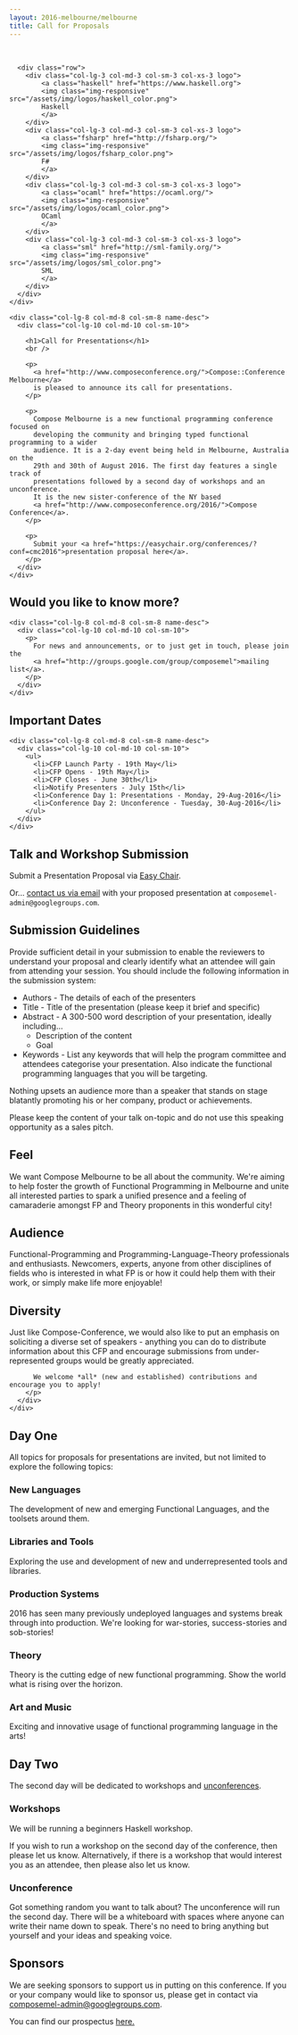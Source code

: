 ```yaml
---
layout: 2016-melbourne/melbourne
title: Call for Proposals
---
```


<!--

TODO:

* Footer
* Dates

-->


<div class="sep talk melbourne" data-stellar-background-ratio="0.5" style="background-position: 50% -91.5px;"></div>

<br />
<div class="container">
  <div class="row">
    <div class="col-lg-4 col-md-4 col-sm-4 name">

      <div class="row">
        <div class="col-lg-3 col-md-3 col-sm-3 col-xs-3 logo">
            <a class="haskell" href="https://www.haskell.org">
            <img class="img-responsive" src="/assets/img/logos/haskell_color.png">
            Haskell
            </a>
        </div>
        <div class="col-lg-3 col-md-3 col-sm-3 col-xs-3 logo">
            <a class="fsharp" href="http://fsharp.org/">
            <img class="img-responsive" src="/assets/img/logos/fsharp_color.png">
            F#
            </a>
        </div>
        <div class="col-lg-3 col-md-3 col-sm-3 col-xs-3 logo">
            <a class="ocaml" href="https://ocaml.org/">
            <img class="img-responsive" src="/assets/img/logos/ocaml_color.png">
            OCaml
            </a>
        </div>
        <div class="col-lg-3 col-md-3 col-sm-3 col-xs-3 logo">
            <a class="sml" href="http://sml-family.org/">
            <img class="img-responsive" src="/assets/img/logos/sml_color.png">
            SML
            </a>
        </div>
      </div>
    </div>

    <div class="col-lg-8 col-md-8 col-sm-8 name-desc">
      <div class="col-lg-10 col-md-10 col-sm-10">

        <h1>Call for Presentations</h1>
        <br />

        <p>
          <a href="http://www.composeconference.org/">Compose::Conference Melbourne</a>
          is pleased to announce its call for presentations.
        </p>

        <p>
          Compose Melbourne is a new functional programming conference focused on
          developing the community and bringing typed functional programming to a wider
          audience. It is a 2-day event being held in Melbourne, Australia on the
          29th and 30th of August 2016. The first day features a single track of
          presentations followed by a second day of workshops and an unconference.
          It is the new sister-conference of the NY based
          <a href="http://www.composeconference.org/2016/">Compose Conference</a>.
        </p>

        <p>
          Submit your <a href="https://easychair.org/conferences/?conf=cmc2016">presentation proposal here</a>.
        </p>
      </div>
    </div>
  </div>
</div>

<div class="container cfpsection" id="knowmore">
  <div class="row">
    <div class="col-lg-4 col-md-4 col-sm-4 name">
      <h2>Would you like to know more?</h2>
    </div>

    <div class="col-lg-8 col-md-8 col-sm-8 name-desc">
      <div class="col-lg-10 col-md-10 col-sm-10">
        <p>
          For news and announcements, or to just get in touch, please join the
          <a href="http://groups.google.com/group/composemel">mailing list</a>.
        </p>
      </div>
    </div>
  </div>
</div>

<div class="container cfpsection" id="dates">
  <div class="row">
    <div class="col-lg-4 col-md-4 col-sm-4 name">
      <h2> Important Dates </h2>
    </div>

    <div class="col-lg-8 col-md-8 col-sm-8 name-desc">
      <div class="col-lg-10 col-md-10 col-sm-10">
        <ul>
          <li>CFP Launch Party - 19th May</li>
          <li>CFP Opens - 19th May</li>
          <li>CFP Closes - June 30th</li>
          <li>Notify Presenters - July 15th</li>
          <li>Conference Day 1: Presentations - Monday, 29-Aug-2016</li>
          <li>Conference Day 2: Unconference - Tuesday, 30-Aug-2016</li>
        </ul>
      </div>
    </div>
  </div>
</div>

<div class="container cfpsection" id="submission">
  <div class="row">
    <div class="col-lg-4 col-md-4 col-sm-4 name">
      <h2> Talk and Workshop Submission </h2>
    </div>
    <div class="col-lg-8 col-md-8 col-sm-8 name-desc">
      <div class="col-lg-10 col-md-10 col-sm-10">
        <p>
          Submit a Presentation Proposal via
          <a href="https://easychair.org/conferences/?conf=cmc2016">
            Easy Chair</a>.
        </p>
        <p>
          Or... <a href="mailto:composemel-admin@googlegroups.com">contact us via email</a>
          with your proposed presentation at <code>composemel-admin@googlegroups.com</code>.
        </p>
      </div>
    </div>
  </div>
</div>

<div class="container cfpsection" id="guidelines">
  <div class="row">
    <div class="col-lg-4 col-md-4 col-sm-4 name">
      <h2> Submission Guidelines </h2>
    </div>
    <div class="col-lg-8 col-md-8 col-sm-8 name-desc">
      <div class="col-lg-10 col-md-10 col-sm-10">
        <p> 
          Provide sufficient detail in your submission to enable the reviewers
          to understand your proposal and clearly identify what an attendee
          will gain from attending your session. You should include the
          following information in the submission system:
        </p>
        <ul>
          <li> Authors - The details of each of the presenters </li>
          <li> Title - Title of the presentation (please keep it brief and specific) </li>
          <li>
            Abstract	- A 300-500 word description of your presentation, ideally including...
            <ul>
              <li> Description of the content</li>
              <li> Goal </li>
            </ul>
          </li>
          <li>
            Keywords - List any keywords that will help the program committee
            and attendees categorise your presentation. Also indicate the
            functional programming languages that you will be targeting.
          </li>
        </ul>
        <p>
          Nothing upsets an audience more than a speaker that stands on stage blatantly
          promoting his or her company, product or achievements.
        </p>
        <p>
          Please keep the content of your talk on-topic and do not use this speaking
          opportunity as a sales pitch.
        </p>
      </div>
    </div>
  </div>
</div>

<div class="container cfpsection" >
  <div class="row">
    <div class="col-lg-4 col-md-4 col-sm-4 name">
      <h2> Feel </h2>
    </div>
    <div class="col-lg-8 col-md-8 col-sm-8 name-desc">
      <div class="col-lg-10 col-md-10 col-sm-10">
        <p>
          We want Compose Melbourne to be all about the community. We're aiming to
          help foster the growth of Functional Programming in Melbourne and
          unite all interested parties to spark a unified presence and a feeling
          of camaraderie amongst FP and Theory proponents in this wonderful
          city!
        </p>
      </div>
    </div>
  </div>
</div>

<div class="container cfpsection" >
  <div class="row">
    <div class="col-lg-4 col-md-4 col-sm-4 name">
      <h2> Audience </h2>
    </div>
    <div class="col-lg-8 col-md-8 col-sm-8 name-desc">
      <div class="col-lg-10 col-md-10 col-sm-10">
        <p>
          Functional-Programming and Programming-Language-Theory professionals
          and enthusiasts.  Newcomers, experts, anyone from other disciplines of
          fields who is interested in what FP is or how it could help them with
          their work, or simply make life more enjoyable!
        </p>
      </div>
    </div>
  </div>
</div>

<div class="container cfpsection" >
  <div class="row">
    <div class="col-lg-4 col-md-4 col-sm-4 name">
      <h2> Diversity </h2>
    </div>
    <div class="col-lg-8 col-md-8 col-sm-8 name-desc">
      <div class="col-lg-10 col-md-10 col-sm-10">
        <p>
          Just like Compose-Conference, we would also like to put an emphasis on
          soliciting a diverse set of speakers - anything you can do to distribute
          information about this CFP and encourage submissions from under-represented
          groups would be greatly appreciated.

          We welcome *all* (new and established) contributions and encourage you to apply!
        </p>
      </div>
    </div>
  </div>
</div>

<div class="container cfpsection" >
  <div class="row">
    <div class="col-lg-4 col-md-4 col-sm-4 name">
      <h2> Day One </h2>
    </div>
    <div class="col-lg-8 col-md-8 col-sm-8 name-desc">
      <div class="col-lg-10 col-md-10 col-sm-10">
        <p>
          All topics for proposals for presentations are invited, but not limited to
          explore the following topics:
        </p>
        <h3> New Languages </h3>
        <p>
          The development of new and emerging Functional Languages, and the toolsets
          around them.
        </p>
        <h3> Libraries and Tools </h3>
        <p>
          Exploring the use and development of new and underrepresented tools and
          libraries.
        </p>
        <h3> Production Systems </h3>
        <p>
          2016 has seen many previously undeployed languages and systems break through
          into production. We're looking for war-stories, success-stories and sob-stories!
        </p>
        <h3> Theory
        </h3>
        <p>
          Theory is the cutting edge of new functional programming. Show the world
          what is rising over the horizon.
        </p>
        <h3> Art and Music </h3>
        <p> Exciting and innovative usage of functional programming language in the arts! </p>
      </div>
    </div>
  </div>
</div>

<div class="container cfpsection" >
  <div class="row">
    <div class="col-lg-4 col-md-4 col-sm-4 name">
      <h2> Day Two </h2>
    </div>
    <div class="col-lg-8 col-md-8 col-sm-8 name-desc">
      <div class="col-lg-10 col-md-10 col-sm-10">
        <p> The second day will be dedicated to workshops and <a href="https://en.wikipedia.org/wiki/Unconference">unconferences</a>. </p>
        <h3> Workshops </h3>
        <p> We will be running a beginners Haskell workshop. </p>
        <p>
          If you wish to run a workshop on the second day of the conference, then
          please let us know. Alternatively, if there is a workshop that would interest
          you as an attendee, then please also let us know.
        </p>
        <h3> Unconference </h3>
        <p>
          Got something random you want to talk about? The unconference will run
          the second day. There will be a whiteboard with spaces where anyone
          can write their name down to speak. There's no need to bring anything
          but yourself and your ideas and speaking voice.
        </p>
      </div>
    </div>
  </div>
</div>

<div class="container cfpsection" >
  <div class="row">
    <div class="col-lg-4 col-md-4 col-sm-4 name">
      <h2> Sponsors </h2>
    </div>
    <div class="col-lg-8 col-md-8 col-sm-8 name-desc">
      <div class="col-lg-10 col-md-10 col-sm-10">
        <p>
          We are seeking sponsors to support us in putting on this conference. If
          you or your company would like to sponsor us, please get in contact via
          <a href="mailto:composemel-admin@googlegroups.com">composemel-admin@googlegroups.com</a>.
        </p>
        <p>
          You can find our prospectus
          <a href="https://github.com/composeconference/Compose-Melbourne/blob/master/ComposeMelbourneSponsorshipProspectus.pdf">here.</a>
        </p>
      </div>
    </div>
  </div>
</div>
